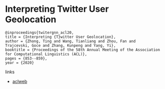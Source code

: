 # Interpreting Twitter User Geolocation

```
@inproceedings{twitergnn_acl20,
title = {Interpreting {T}witter User Geolocation},
author = {Zhong, Ting and Wang, Tianliang and Zhou, Fan and Trajcevski, Goce and Zhang, Kunpeng and Yang, Yi},
booktitle = {Proceedings of the 58th Annual Meeting of the Association for Computational Linguistics (ACL)},
pages = {853--859},
year = {2020}
```

links
- [aclweb](https://www.aclweb.org/anthology/2020.acl-main.79/)
